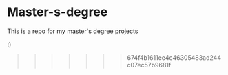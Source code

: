 ﻿# Master-s-degree

 This is a repo for my master's degree projects 

:)
>>>>>>> 674f4b1611ee4c46305483ad244c07ec57b9681f
